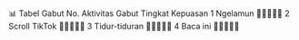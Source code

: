 📊 Tabel Gabut
No.	Aktivitas Gabut	Tingkat Kepuasan
1	Ngelamun	🌟🌟🌟🌟🌟
2	Scroll TikTok	🌟🌟🌟🌟🌑
3	Tidur-tiduran	🌟🌟🌟🌟🌟
4	Baca ini	🌟🌟🌑🌑🌑
